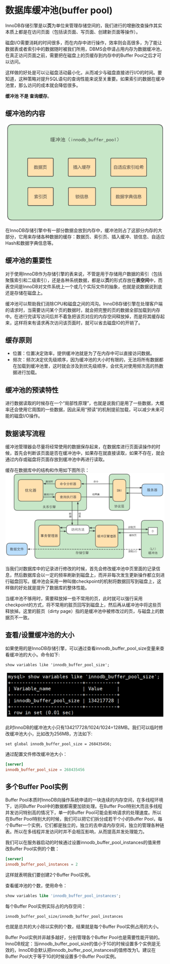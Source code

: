 # 数据库缓冲池(buffer pool)
InnoDB存储引擎是以**页**为单位来管理存储空间的，我们进行的增删改查操作其实本质上都是在访问页面（包括读页面、写页面、创建新页面等操作）。

磁盘I/O需要消耗的时间很多，而在内存中进行操作，效率则会高很多，为了能让数据表或者索引中的数据随时被我们所用，DBMS会申请占用内存为数据缓冲池，在真正访问页面之前，需要把在磁盘上的页缓存到内存中的Buffer Pool之后才可以访问。

这样做的好处是可以让磁盘活动最小化，从而减少与磁盘直接进行I/O的时间。要知道，这种策略对提升SQL语句的查询性能来说至关重要。如果索引的数据在缓冲池里，那么访问的成本就会降低很多。

**缓冲池 不是 查询缓存**。

## 缓冲池的内容
![数据缓冲池+20240228205858](https://raw.githubusercontent.com/loli0con/picgo/master/images/数据缓冲池+20240228205858.png+2024-02-28-20-58-59)

在InnoDB存储引擎中有一部分数据会放到内存中，缓冲池则占了这部分内存的大部分，它用来存储各种数据的缓存：数据页、索引页、插入缓冲、锁信息、自适应Hash和数据字典信息等。

## 缓冲池的重要性
对于使用InnoDB作为存储引擎的表来说，不管是用于存储用户数据的索引（包括聚簇索引和二级索引），还是各种系统数据，都是以**页**的形式存放在**表空间**中，而表空间是InnoDB对文件系统上一个或几个实际文件的抽象，也就是说数据说到底还是存储在磁盘上。

缓冲池可以帮助我们消除CPU和磁盘之间的鸿沟。InnoDB存储引擎在处理客户端的请求时，当需要访问某个页的数据时，就会把完整的页的数据全部加载到内存中。在进行完读写访问后并不着急把该页对应的内存空间释放掉，而是将其缓存起来，这样将来有请求再次访问该页面时，就可以省去磁盘IO的开销了。

## 缓存原则
* 位置：位置决定效率，提供缓冲池就是为了在内存中可以直接访问数据。
* 频次：频次决定优先级顺序，因为缓冲池的大小时有限的，无法将所有数据都在加载到缓冲池里，这时就会涉及到优先级顺序，会优先对使用频次高的热数据进行加载。

## 缓冲池的预读特性
进行数据读取的时候存在一个“局部性原理”，也就是说我们是用了一些数据，大概率还会使用它周围的一些数据，因此采用“预读”的机制提前加载，可以减少未来可能的磁盘I/O操作。

## 数据读写流程
缓冲池管理器会尽量将经常使用的数据保存起来，在数据库进行页面读操作的时候，首先会判断该页面是否在缓冲池中，如果存在就直接读取，如果不存在，就会通过内存或磁盘将页面存放到缓冲池中再进行读取。

缓存在数据库中的结构和作用如下图所示：
![数据缓冲池+20240229115535](https://raw.githubusercontent.com/loli0con/picgo/master/images/数据缓冲池+20240229115535.png+2024-02-29-11-55-37)

当我们对数据库中的记录进行修改的时候，首先会修改缓冲池中页里面的记录信息，然后数据库会以一定的频率刷新到磁盘上，而并非每次发生更新操作都立刻进行磁盘回写。缓冲池会采用一种叫做checkpoint的机制将数据回写到磁盘上，这样做的好处就是提升了数据库的整体性能。

当缓冲池不够用时，需要释放掉一些不常用的页，此时就可以强行采用checkpoint的方式，将不常用的脏页回写到磁盘上，然后再从缓冲池中将这些页释放掉。这里的脏页（dirty page）指的是缓冲池中被修改过的页，与磁盘上的数据页不一致。

## 查看/设置缓冲池的大小
如果使用的是InnoDB存储引擎，可以通过查看innodb_buffer_pool_size变量来查看缓冲池的大小。命令如下:
```MySQL
show variables like 'innodb_buffer_pool_size';
```

![数据缓冲池+20240229120507](https://raw.githubusercontent.com/loli0con/picgo/master/images/数据缓冲池+20240229120507.png+2024-02-29-12-05-08)

此时InnoDB的缓冲池大小只有134217728/1024/1024=128MB。我们可以临时修改缓冲池大小，比如改为256MB，方法如下:
```MySQL
set global innodb_buffer_pool_size = 268435456;
```

通过配置文件修改缓冲池大小：
```conf
[server]
innodb_buffer_pool_size = 268435456
```

## 多个Buffer Pool实例
Buffer Pool本质时InnoDB向操作系统申请的一块连续的内存空间，在多线程环境下，访问Buffer Pool中的数据都需要加锁处理。在Buffer Pool特别大而且多线程并发访问特别高的情况下，单一的Buffer Pool可能会影响请求的处理速度。所以在Buffer Pool特别大的时候，我们可以把它们拆分成若干个小的Buffer Pool，每个Buffer一个实例，它们都是独立的，独立的去申请内存空间，独立的管理各种链表。所以在多线程并发访问时并不会相互影响，从而提高并发处理能力。

我们可以在服务器启动的时候通过设置innodb_buffer_pool_instances的值来修改Buffer Pool实例的个数：
```conf
[server]
innodb_buffer_pool_instances = 2
```
这样就表明我们要创建2个Buffer Pool实例。 

查看缓冲池的个数，使用命令：
```SQL
show variables like 'innodb_buffer_pool_instances';
```

每个Buffer Pool实例实际占的内存空间：
```
innodb_buffer_pool_size/innodb_buffer_pool_instances
```
也就是总共的大小除以实例的个数，结果就是每个Buffer Pool实例占用的大小。

Buffer Pool实例并非越多越好，分别管理各个Buffer Pool也是需要性能开销的。InnoDB规定：当innodb_buffer_pool_size的值小于1G的时候设置多个实例是无效的，InnoDB会默认把innodb_buffer_pool_instances的值修改为1。建议在Buffer Pool大于等于1G的时候设置多个Buffer Pool实例。